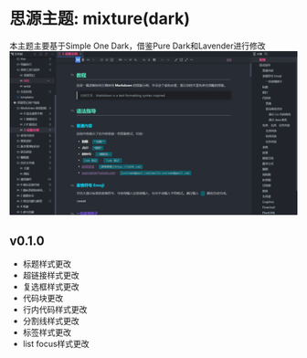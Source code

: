 # 思源主题: mixture(dark)
本主题主要基于Simple One Dark，借鉴Pure Dark和Lavender进行修改
![preview](preview.png)

## v0.1.0
- 标题样式更改
- 超链接样式更改
- 复选框样式更改
- 代码块更改
- 行内代码样式更改
- 分割线样式更改
- 标签样式更改
- list focus样式更改